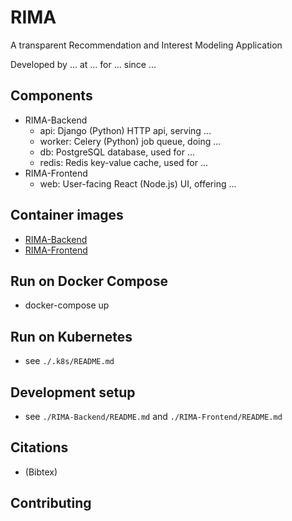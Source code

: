 # RIMA

A transparent Recommendation and Interest Modeling Application

Developed by ... at ... for ... since ...


## Components

* RIMA-Backend
  * api: Django (Python) HTTP api, serving ...
  * worker: Celery (Python) job queue, doing ...
  * db: PostgreSQL database, used for ...
  * redis: Redis key-value cache, used for ...
* RIMA-Frontend
  * web: User-facing React (Node.js) UI, offering ...


## Container images

* [RIMA-Backend](https://hub.docker.com/repository/docker/inko/soco-rima-backend)
* [RIMA-Frontend](https://hub.docker.com/repository/docker/inko/soco-rima-frontend)


## Run on Docker Compose

* docker-compose up


## Run on Kubernetes

* see `./.k8s/README.md`


## Development setup

* see `./RIMA-Backend/README.md` and `./RIMA-Frontend/README.md`


## Citations

* (Bibtex)


## Contributing
